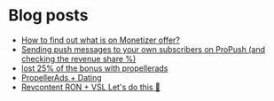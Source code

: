 # Blog posts
<!-- BLOG-POST-LIST:START -->
- [How to find out what is on Monetizer offer?](https://afflift.com/f/threads/how-to-find-out-what-is-on-monetizer-offer.10187/)
- [Sending push messages to your own subscribers on ProPush &lpar;and checking the revenue share %&rpar;](https://afflift.com/f/threads/sending-push-messages-to-your-own-subscribers-on-propush-and-checking-the-revenue-share.10040/)
- [lost 25% of the bonus with propellerads](https://afflift.com/f/threads/lost-25-of-the-bonus-with-propellerads.10189/)
- [PropellerAds + Dating](https://afflift.com/f/threads/propellerads-dating.10188/)
- [Revcontent RON + VSL Let&#39;s do this 🚀](https://afflift.com/f/threads/revcontent-ron-vsl-lets-do-this-%F0%9F%9A%80.9662/)
<!-- BLOG-POST-LIST:END -->
